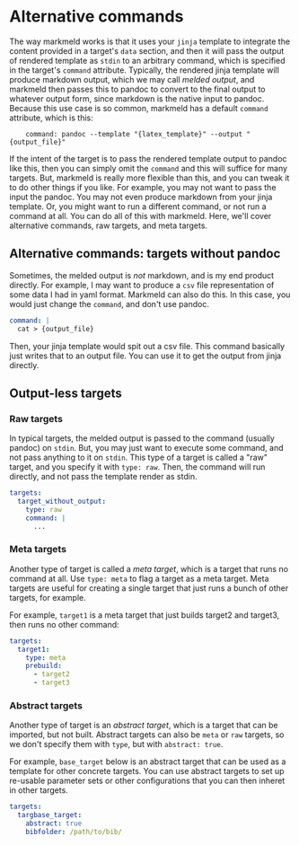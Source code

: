 # Alternative commands

The way markmeld works is that it uses your `jinja` template to integrate the content provided in a target's `data` section, and then it will pass the output of rendered template as `stdin` to an arbitrary command, which is specified in the target's `command` attribute. Typically, the rendered jinja template will produce markdown output, which we may call *melded output*, and markmeld then passes this to pandoc to convert to the final output to whatever output form, since markdown is the native input to pandoc. Because this use case is so common, markmeld has a default `command` attribute, which is this:

```
    command: pandoc --template "{latex_template}" --output "{output_file}"
```

If the intent of the target is to pass the rendered template output to pandoc like this, then you can simply omit the `command` and this will suffice for many targets. But, markmeld is really more flexible than this, and you can tweak it to do other things if you like. For example, you may not want to pass the input the pandoc. You may not even produce markdown from your jinja template. Or, you might want to run a different command, or not run a command at all. You can do all of this with markmeld. Here, we'll cover alternative commands, raw targets, and meta targets.

## Alternative commands: targets without pandoc

Sometimes, the melded output is *not* markdown, and is my end product directly. For example, I may want to produce a `csv` file representation of some data I had in yaml format. Markmeld can also do this. In this case, you would just change the `command`, and don't use pandoc.

```yaml
command: |
  cat > {output_file}
```

Then, your jinja template would spit out a csv file. This command basically just writes that to an output file. You can use it to get the output from jinja directly.

## Output-less targets

### Raw targets

In typical targets, the melded output is passed to the command (usually pandoc) on `stdin`. But, you may just want to execute some command, and not pass anything to it on `stdin`. This type of a target is called a "raw" target, and you specify it with `type: raw`. Then, the command will run directly, and not pass the template render as stdin.

```yaml
targets:
  target_without_output:
    type: raw
    command: |
      ...
```

### Meta targets

Another type of target is called a *meta target*, which is a target that runs no command at all. Use `type: meta` to flag a target as a meta target. Meta targets are useful for creating a single target that just runs a bunch of other targets, for example.

For example, `target1` is a meta target that just builds target2 and target3, then runs no other command:

```yaml
targets:
  target1:
    type: meta
    prebuild:
      - target2
      - target3
```

### Abstract targets

Another type of target is an *abstract target*, which is a target that can be imported, but not built. Abstract targets can also be `meta` or `raw` targets, so we don't specify them with `type`, but with `abstract: true`.

For example, `base_target` below is an abstract target that can be used as a template for other concrete targets. You can use abstract targets to set up re-usable parameter sets or other configurations that you can then inheret in other targets.

```yaml
targets:
  targbase_target:
    abstract: true
    bibfolder: /path/to/bib/
```